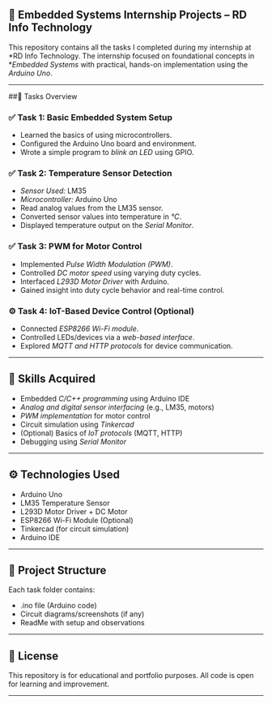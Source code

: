 ## 🔧 Embedded Systems Internship Projects – RD Info Technology

This repository contains all the tasks I completed during my internship at *RD Info Technology. The internship focused on foundational concepts in **Embedded Systems* with practical, hands-on implementation using the *Arduino Uno*.

---

##📁 Tasks Overview

### ✅ Task 1: Basic Embedded System Setup
- Learned the basics of using microcontrollers.
- Configured the Arduino Uno board and environment.
- Wrote a simple program to *blink an LED* using GPIO.

### ✅ Task 2: Temperature Sensor Detection
- *Sensor Used:* LM35  
- *Microcontroller:* Arduino Uno  
- Read analog values from the LM35 sensor.
- Converted sensor values into temperature in *°C*.
- Displayed temperature output on the *Serial Monitor*.

### ✅ Task 3: PWM for Motor Control
- Implemented *Pulse Width Modulation (PWM)*.
- Controlled *DC motor speed* using varying duty cycles.
- Interfaced *L293D Motor Driver* with Arduino.
- Gained insight into duty cycle behavior and real-time control.

### ⚙️ Task 4: IoT-Based Device Control (Optional)
- Connected *ESP8266 Wi-Fi module*.
- Controlled LEDs/devices via a *web-based interface*.
- Explored *MQTT and HTTP protocols* for device communication.

---

## 🧠 Skills Acquired
- Embedded *C/C++ programming* using Arduino IDE  
- *Analog and digital sensor interfacing* (e.g., LM35, motors)  
- *PWM implementation* for motor control  
- Circuit simulation using *Tinkercad*  
- (Optional) Basics of *IoT protocols* (MQTT, HTTP)  
- Debugging using *Serial Monitor*

---

## ⚙️ Technologies Used
- Arduino Uno  
- LM35 Temperature Sensor  
- L293D Motor Driver + DC Motor  
- ESP8266 Wi-Fi Module (Optional)  
- Tinkercad (for circuit simulation)  
- Arduino IDE  

---

## 📌 Project Structure
Each task folder contains:
- .ino file (Arduino code)
- Circuit diagrams/screenshots (if any)
- ReadMe with setup and observations

---

## 📜 License
This repository is for educational and portfolio purposes. All code is open for learning and improvement.

---
